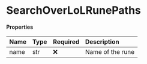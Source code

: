 # SearchOverLoLRunePaths

**Properties**

| Name | Type | Required | Description      |
| :--- | :--- | :------- | :--------------- |
| name | str  | ❌       | Name of the rune |
